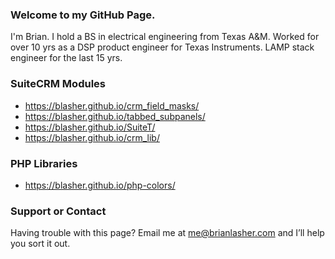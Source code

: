 ### Welcome to my GitHub Page.
I'm Brian.  I hold a BS in electrical engineering from Texas A&M. Worked for over 10 yrs as a DSP product engineer for Texas Instruments. LAMP stack engineer for the last 15 yrs.

### SuiteCRM Modules
 - https://blasher.github.io/crm_field_masks/
 - https://blasher.github.io/tabbed_subpanels/
 - https://blasher.github.io/SuiteT/
 - https://blasher.github.io/crm_lib/

### PHP Libraries
 - https://blasher.github.io/php-colors/





### Support or Contact
Having trouble with this page? Email me at me@brianlasher.com and I’ll help you sort it out.
